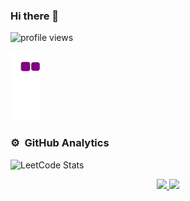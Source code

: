 ### Hi there 👋


<!--
**AbdullmenemFayez/AbdullmenemFayez** is a ✨ _special_ ✨ repository because its `README.md` (this file) appears on your GitHub profile.

Here are some ideas to get you started:

- 🔭 I’m currently working on ...
- 🌱 I’m currently learning ...
- 👯 I’m looking to collaborate on ...
- 🤔 I’m looking for help with ...
- 💬 Ask me about ...
- 📫 How to reach me: ...
- 😄 Pronouns: ...
- ⚡ Fun fact: ...
-->
<img alt = "profile views" src="https://komarev.com/ghpvc/?username=AbdullmenemFayez&color=brightgreen"> 


![snake gif](https://github.com/AbdullmenemFayez/AbdullmenemFayez/blob/output/github-contribution-grid-snake.gif)

### ⚙️ &nbsp;GitHub Analytics
<img src="https://camo.githubusercontent.com/2da6b41b132200a7adac417284e884eef2377843b6f292cb273e657cab1d9bb2/68747470733a2f2f6c656574636172642e6a61636f626c696e2e636f6f6c2f4a61636f624c696e436f6f6c3f7468656d653d756e69636f726e26657874656e73696f6e3d6163746976697479" alt="LeetCode Stats" data-canonical-src="[https://leetcard.jacoblin.cool/JacobLinCool?theme=unicorn&amp;extension=activity](https://leetcard.jacoblin.cool/JacobLinCool?theme=unicorn&extension=activity)" style="max-width: 100%;">
<p align="center">
<a href="https://github.com/AbdullmenemFayez">
  <img height="180em" src="https://github-readme-stats-eight-theta.vercel.app/api?username=AbdullmenemFayez&show_icons=true&theme=gotham&include_all_commits=true&count_private=true"/>
  <img height="180em" src="https://github-readme-stats-eight-theta.vercel.app/api/top-langs/?username=AbdullmenemFayez&layout=compact&langs_count=8&theme=gotham"/>

</a>
</p>



